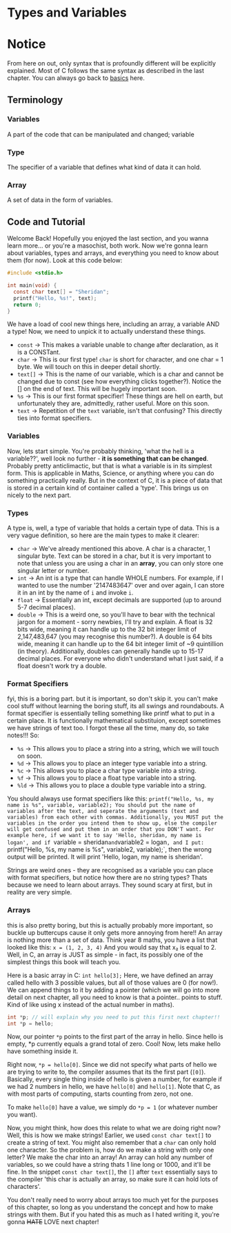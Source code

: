 # Types and Variables

# Notice
From here on out, only syntax that is profoundly different will be explicitly explained. Most of C follows the same syntax as described in the last chapter. You can always go back to [basics](basics.md) here.

## Terminology
### Variables
A part of the code that can be manipulated and changed; variable

### Type
The specifier of a variable that defines what kind of data it can hold.

### Array
A set of data in the form of variables.

## Code and Tutorial
Welcome Back! Hopefully you enjoyed the last section, and you wanna learn more... or you're a masochist, both work. Now we're gonna learn about variables, types and arrays, and everything you need to know about them
(for now). Look at this code below:

```C
#include <stdio.h>

int main(void) {
  const char text[] = "Sheridan";
  printf("Hello, %s!", text);
  return 0;
}
```
We have a load of cool new things here, including an array, a variable AND a type! Now, we need to unpick it to actually understand these things.
* `const` -> This makes a variable unable to change after declaration, as it is a CONSTant.
* `char` -> This is our first type! `char` is short for character, and one char = 1 byte. We will touch on this in deeper detail shortly.
* `text[]` -> This is the name of our variable, which is a char and cannot be changed due to const (see how everything clicks together?). Notice the [] on the end of text. This will be hugely important soon.
* `%s` -> This is our first format specifier! These things are hell on earth, but unfortunately they are, admittedly, rather useful. More on this soon.
* `text` -> Repetition of the `text` variable, isn't that confusing? This directly ties into format specifiers.

### Variables
Now, lets start simple. You're probably thinking, 'what the hell is a variable??', well look no further - **it is something that can be changed**.
Probably pretty anticlimactic, but that is what a variable is in its simplest form. This is applicable in Maths, Science, or anything where you can do something practically really. But in the context of C,
it is a piece of data that is stored in a certain kind of container called a 'type'. This brings us on nicely to the next part.

### Types
A type is, well, a type of variable that holds a certain type of data. This is a very vague definition, so here are the main types to make it clearer:
* `char` -> We've already mentioned this above. A char is a character, 1 singular byte. Text can be stored in a char, but it is very important to note that unless you are using a char in an **array**, you can only store one singular letter or number.
* `int` -> An int is a type that can handle WHOLE numbers. For example, if I wanted to use the number '2147483647' over and over again, I can store it in an int by the name of `i` and invoke `i`.
* `float` -> Essentially an int, except decimals are supported (up to around 5-7 decimal places).
* `double` -> This is a weird one, so you'll have to bear with the technical jargon for a moment - sorry newbies, I'll try and explain. A float is 32 bits wide, meaning it can handle up to the 32 bit
integer limit of 2,147,483,647 (you may recognise this number?). A double is 64 bits wide, meaning it can handle up to the 64 bit integer limit of ~9 quintillion (in theory). Additionally, doubles can generally handle
up to 15-17 decimal places. For everyone who didn't understand what I just said, if a float doesn't work try a double.

### Format Specifiers
fyi, this is a boring part. but it is important, so don't skip it. you can't make cool stuff without learning the boring stuff, its all swings and roundabouts.
A format specifier is essentially telling something like printf what to put in a certain place. It is functionally mathematical substituion, except sometimes we have strings of text too. I forgot these all the time,
many do, so take notes!!! So:
* `%s` -> This allows you to place a string into a string, which we will touch on soon.
* `%d` -> This allows you to place an integer type variable into a string.
* `%c` -> This allows you to place a char type variable into a string.
* `%f` -> This allows you to place a float type variable into a string.
* `%ld` -> This allows you to place a double type variable into a string.

You should always use format specifiers like this:
`printf("Hello, %s, my name is %s", variable, variable2);
You should put the name of variables after the text, and seperate the arguments (text and variables) from each other with commas. Additionally, you MUST put the variables in the order you intend them to show
up, else the compiler will get confused and put them in an order that you DON'T want. For example here, if we want it to say 'Hello, sheridan, my name is logan', and if `variable = sheridan` and `variable2 = logan`, and I put:
`printf("Hello, %s, my name is %s", variable2, variable);`, then the wrong output will be printed. It will print 'Hello, logan, my name is sheridan'.

Strings are weird ones - they are recognised as a variable you can place with format specifiers, but notice how there are no string types? Thats because we need to learn about arrays. They sound scary at first,
but in reality are very simple.

### Arrays
this is also pretty boring, but this is actually probably more important, so buckle up buttercups cause it only gets more annoying from here!!
An array is nothing more than a set of data. Think year 8 maths, you have a list that looked like this:
`x = (1, 2, 3, 4)`
And you would say that x₂ is equal to 2. Well, in C, an array is JUST as simple - in fact, its possibly one of the simplest things this book will teach you.

Here is a basic array in C:
`int hello[3];`
Here, we have defined an array called hello with 3 possible values, but all of those values are 0 (for now!). We can append things to it by adding a pointer (which we will go into more detail on next chapter, all you need to know is that a pointer.. points to stuff. Kind of like using x instead of the actual number in maths).
```C
int *p; // will explain why you need to put this first next chapter!!
int *p = hello;
```
Now, our pointer `*p` points to the first part of the array in hello. Since hello is empty, *p currently equals a grand total of zero. Cool! Now, lets make hello have something inside it.

Right now, `*p = hello[0]`. Since we did not specify what parts of hello we are trying to write to, the compiler assumes that its the first part (`[0]`). Basically, every single thing inside of hello is given a number, for example if we had 2 numbers in hello, we have `hello[0]` and `hello[1]`. Note that C, as with most parts of computing,
starts counting from zero, not one.

To make `hello[0]` have a value, we simply do `*p = 1` (or whatever number you want).

Now, you might think, how does this relate to what we are doing right now? Well, this is how we make strings!
Earlier, we used `const char text[]` to create a string of text. You might also remember that a `char` can only hold one character. So the problem is, how do we make a string with only one letter? We make
the char into an array! An array can hold any number of variables, so we could have a string thats 1 line long or 1000, and it'll be fine. In the snippet `const char text[]`, the `[]` after `text` essentially
says to the compiler 'this char is actually an array, so make sure it can hold lots of characters'.

You don't really need to worry about arrays too much yet for the purposes of this chapter, so long as you understand the concept and how to make strings with them. But if you hated this as much as I hated writing it,
you're gonna ~~HATE~~ LOVE next chapter!
